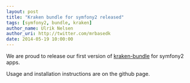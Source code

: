 ```yaml
---
layout: post
title: "Kraken bundle for symfony2 released"
tags: [symfony2, bundle, kraken]
author_name: Ulrik Nelsen
author_uri: http://twitter.com/mrbasedk
date: 2014-05-19 10:00:00
---
```


We are proud to release our first version of [kraken-bundle](https://github.com/pompdelux/kraken-bundle) for symfony2 apps.

Usage and installation instructions are on the github page.
